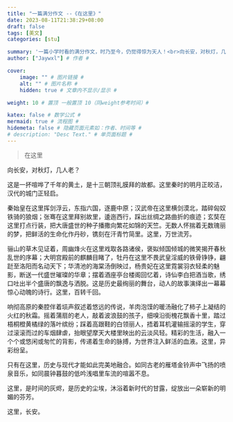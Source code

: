 ```yaml
---
title: "一篇满分作文 --《在这里》"
date: 2023-08-11T21:38:29+08:00
draft: false
tags: [美文]
categories: [stu]

summary: '一篇小学时看的满分作文，时乃至今，仍觉得惊为天人！<br>向长安，对秋灯，几人老'# 文章简介 #
author: ["Jaywxl"] # 作者 #

cover:
    image: "" # 图片链接 #
    alt: "" # 图片名称 #
    hidden: true # 文章内不显示/显示 #

weight: 10 # 置顶 一般置顶 10（同weight参考时间）#

katex: false # 数学公式 #
mermaid: true # 流程图 #
hidemeta: false # 隐藏页面元素如：作者、时间等 #
# description: "Desc Text." # 单页面标题 #
---
```


> 在这里

向长安，对秋灯，几人老？

这是一抔喧哗了千年的黄土，是十三朝顶礼膜拜的故都。这里秦时的明月正皎洁，汉代的城门正轻启。

秦始皇在这里挥剑浮云，东指六国，逐鹿中原；汉武帝在这里横剑漠北，踏碎匈奴铁骑的狼烟；张骞在这里拜别故里，逶迤西行，踩出丝绸之路曲折的痕迹；玄奘在这里打点行装，把大唐盛世的种子播撒向繁花如锦的天竺。无数人怀揣着无数瑰丽的梦，把鲜活的生命化作丹砂，镌刻在汗青竹简里。这里，万世流芳。

骊山的草木见证着，周幽烽火在这里戏取各路诸侯，褒姒倾国倾城的微笑揭开春秋乱世的序幕；大明宫殿前的麒麟目睹了，牡丹在这里不畏武皇淫威的铁骨铮铮，翩跹至洛阳而名动天下；华清池的海棠汤倒映过，杨贵妃在这里霓裳羽衣轻柔的魅影，断送一代盛世璀璨的华章；摆着酒座亭台楼阁回忆着，诗仙李白把酒当歌，绣口吐出半个盛唐的飘逸与洒脱。这是历史最绚丽的舞台，动人的故事演绎出一幕幕惊心动魄的诗行。这里，百转千回。

响彻高原的秦腔伴着埙声叙述着悠远的传说，羊肉泡馍的暖汤融化了柿子上凝结的火红的秋霜。摇着蒲扇的老人，敲着波浪鼓的孩子，细嗅沿街槐花飘香十里，踏过梧桐橙黄橘绿的落叶缤纷；踩着高跟鞋的白领丽人，捂着耳机灌输摇滚的学生，穿过滚滚而过的车烟肆虐，抬眼望摩天大楼里映出的云淡风轻。精彩的生活，融入一个个或悠闲或匆忙的背影，传递着生命的脉搏，为世界注入鲜活的血液。这里，异彩纷呈。

只有在这里，历史与现代才能如此完美地融合。如同古老的雁塔金铃声中飞扬的喷泉音乐，如同晨钟暮鼓的低吟浅唱里车流的喧嚣不息。

这里，是时间的灰烬，是历史的尘埃，沐浴着新时代的甘露，绽放出一朵崭新的明媚的芬芳。

这里，长安。

